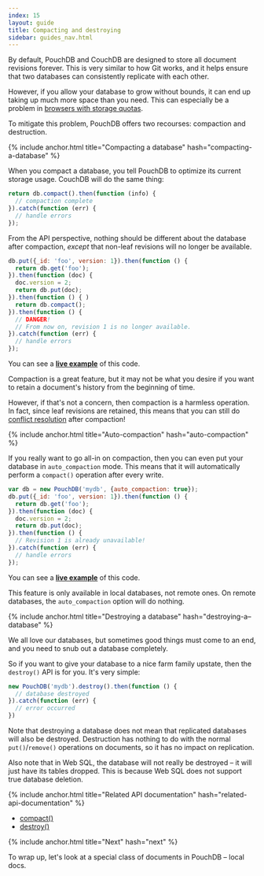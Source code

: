 ```yaml
---
index: 15
layout: guide
title: Compacting and destroying
sidebar: guides_nav.html
---
```


By default, PouchDB and CouchDB are designed to store all document revisions forever. This is very similar to how Git works, and it helps ensure that two databases can consistently replicate with each other.

However, if you allow your database to grow without bounds, it can end up taking up much more space than you need. This can especially be a problem in [browsers with storage quotas](/faq.html#data_limits).

To mitigate this problem, PouchDB offers two recourses: compaction and destruction.

{% include anchor.html title="Compacting a database" hash="compacting-a-database" %}

When you compact a database, you tell PouchDB to optimize its current storage usage. CouchDB will do the same thing:

```js
return db.compact().then(function (info) {
  // compaction complete
}).catch(function (err) {
  // handle errors
});
```

From the API perspective, nothing should be different about the database after compaction, *except* that non-leaf revisions will no longer be available.

```js
db.put({_id: 'foo', version: 1}).then(function () {
  return db.get('foo');
}).then(function (doc) {
  doc.version = 2;
  return db.put(doc);
}).then(function () { )
  return db.compact();
}).then(function () {
  // DANGER!
  // From now on, revision 1 is no longer available.
}).catch(function (err) {
  // handle errors
});
```

You can see a **[live example](http://bl.ocks.org/nolanlawson/ff6eb521793e3a199864)** of this code.

Compaction is a great feature, but it may not be what you desire if you want to retain a document's history from the beginning of time.

However, if that's not a concern, then compaction is a harmless operation. In fact, since leaf revisions are retained, this means that you can still do [conflict resolution](/guides/conflicts.html) after compaction!

{% include anchor.html title="Auto-compaction" hash="auto-compaction" %}

If you really want to go all-in on compaction, then you can even put your database in `auto_compaction` mode. This means that it will automatically perform a `compact()` operation after every write.

```js
var db = new PouchDB('mydb', {auto_compaction: true});
db.put({_id: 'foo', version: 1}).then(function () {
  return db.get('foo');
}).then(function (doc) {
  doc.version = 2;
  return db.put(doc);
}).then(function () {
  // Revision 1 is already unavailable!
}).catch(function (err) {
  // handle errors
});
```

You can see a **[live example](http://bl.ocks.org/nolanlawson/b88f46d7cbaef8d93cba)** of this code.

This feature is only available in local databases, not remote ones. On remote databases, the `auto_compaction` option will do nothing.

{% include anchor.html title="Destroying a database" hash="destroying-a–database" %}

We all love our databases, but sometimes good things must come to an end, and you need to snub out a database completely.

So if you want to give your database to a nice farm family upstate, then the `destroy()` API is for you. It's very simple:

```js
new PouchDB('mydb').destroy().then(function () {
  // database destroyed
}).catch(function (err) {
  // error occurred
})
```

Note that destroying a database does not mean that replicated databases will also be destroyed. Destruction has nothing to do with the normal `put()`/`remove()` operations on documents, so it has no impact on replication.

Also note that in Web SQL, the database will not really be destroyed &ndash; it will just have its tables dropped. This is because Web SQL does not support true database deletion.

{% include anchor.html title="Related API documentation" hash="related-api-documentation" %}

* [compact()](/api.html#compaction)
* [destroy()](/api.html#delete_database)

{% include anchor.html title="Next" hash="next" %}

To wrap up, let's look at a special class of documents in PouchDB &ndash; local docs.

